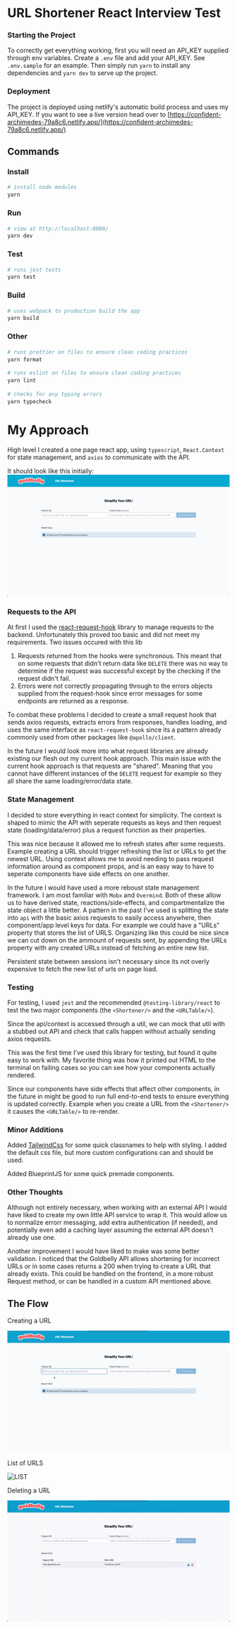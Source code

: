 # URL Shortener React Interview Test

### Starting the Project

To correctly get everything working, first you will need an API_KEY supplied through env variables. Create a `.env` file and add your API_KEY. See `.env.sample` for an example. Then simply run `yarn` to install any dependencies and `yarn dev` to serve up the project.

### Deployment

The project is deployed using netlify's automatic build process and uses my API_KEY. If you want to see a live version head over to [https://confident-archimedes-79a8c6.netlify.app/](https://confident-archimedes-79a8c6.netlify.app/)

## Commands

### Install

```bash
# install node modules
yarn
```

### Run

```bash
# view at http://localhost:8080/
yarn dev
```

### Test

```bash
# runs jest tests
yarn test
```

### Build

```bash
# uses webpack to production build the app
yarn build
```

### Other

```bash
# runs prettier on files to ensure clean coding practices
yarn format
```

```bash
# runs eslint on files to ensure clean coding practices
yarn lint
```

```bash
# checks for any typing errors
yarn typecheck
```

# My Approach

High level I created a one page react app, using `typescript`, `React.Context` for state management, and `axios` to communicate with the API.

It should look like this initially:
![URL Shortener](./docs/app.jpg)

### Requests to the API

At first I used the [react-request-hook](https://github.com/schettino/react-request-hook) library to manage requests to the backend. Unfortunately this proved too basic and did not meet my requirements. Two issues occured with this lib

1. Requests returned from the hooks were synchronous. This meant that on some requests that didn't return data like `DELETE` there was no way to determine if the request was successful except by the checking if the request didn't fail.
2. Errors were not correctly propagating through to the errors objects supplied from the request-hook since error messages for some endpoints are returned as a response.

To combat these problems I decided to create a small request hook that sends axios requests, extracts errors from responses, handles loading, and uses the same interface as `react-request-hook` since its a pattern already commonly used from other packages like `@apollo/client`.

In the future I would look more into what request libraries are already existing our flesh out my current hook approach. This main issue with the current hook approach is that requests are "shared". Meaning that you cannot have different instances of the `DELETE` request for example so they all share the same loading/error/data state.

### State Management

I decided to store everything in react context for simplicity. The context is shaped to mimic the API with seperate requests as keys and then request state (loading/data/error) plus a request function as their properties.

This was nice because it allowed me to refresh states after some requests. Example creating a URL should trigger refreshing the list or URLs to get the newest URL. Using context allows me to avoid needing to pass request information around as component props, and is an easy way to have to seperate components have side effects on one another.

In the future I would have used a more reboust state management framework. I am most familiar with `Mobx` and `Overmind`. Both of these allow us to have derived state, reactions/side-effects, and compartmentalize the state object a little better. A pattern in the past I've used is splitting the state into `api` with the basic axios requests to easily access anywhere, then component/app level keys for data. For example we could have a "URLs" property that stores the list of URLS. Organizing like this could be nice since we can cut down on the ammount of requests sent, by appending the URLs property with any created URLs instead of fetching an entire new list.

Persistent state between sessions isn't necessary since its not overly expensive to fetch the new list of urls on page load.

### Testing

For testing, I used `jest` and the recommended `@testing-library/react` to test the two major components (the `<Shortener/>` and the `<URLTable/>`).

Since the api/context is accessed through a util, we can mock that util with a stubbed out API and check that calls happen without actually sending axios requests.

This was the first time I've used this library for testing, but found it quite easy to work with. My favorite thing was how it printed out HTML to the terminal on failing cases so you can see how your components actually rendered.

Since our components have side effects that affect other components, in the future in might be good to run full end-to-end tests to ensure everything is updated correctly. Example when you create a URL from the `<Shortener/>` it causes the `<URLTable/>` to re-render.

### Minor Additions

Added [TailwindCss](https://tailwindcss.com/) for some quick classnames to help with styling. I added the default css file, but more custom configurations can and should be used.

Added BlueprintJS for some quick premade components.

### Other Thoughts

Although not entirely necessary, when working with an external API I would have liked to create my own little API service to wrap it. This would allow us to normalize errorr messaging, add extra authentication (if needed), and potentially even add a caching layer assuming the external API doesn't already use one.

Another improvement I would have liked to make was some better validation. I noticed that the Goldbelly API allows shortening for incorrect URLs or in some cases returns a 200 when trying to create a URL that already exists. This could be handled on the frontend, in a more robust Request method, or can be handled in a custom API mentioned above.

## The Flow

Creating a URL

![CREATE](./docs/create.gif)

List of URLS

![LIST](./docs/list.gif)

Deleting a URL

![DELETE](./docs/delete.gif)
